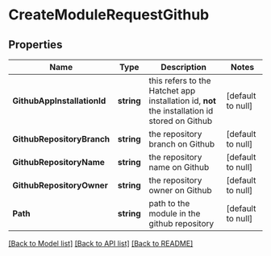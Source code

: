 # CreateModuleRequestGithub

## Properties
Name | Type | Description | Notes
------------ | ------------- | ------------- | -------------
**GithubAppInstallationId** | **string** | this refers to the Hatchet app installation id, **not** the installation id stored on Github | [default to null]
**GithubRepositoryBranch** | **string** | the repository branch on Github | [default to null]
**GithubRepositoryName** | **string** | the repository name on Github | [default to null]
**GithubRepositoryOwner** | **string** | the repository owner on Github | [default to null]
**Path** | **string** | path to the module in the github repository | [default to null]

[[Back to Model list]](../README.md#documentation-for-models) [[Back to API list]](../README.md#documentation-for-api-endpoints) [[Back to README]](../README.md)

